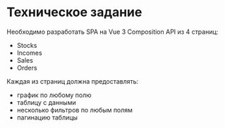 # **Техническое задание**

Необходимо разработать SPA на Vue 3 Composition API из 4 страниц:
* Stocks
* Incomes
* Sales
* Orders

Каждая из страниц должна предоставлять:
* график по любому полю
* таблицу с данными
* несколько фильтров по любым полям
* пагинацию таблицы